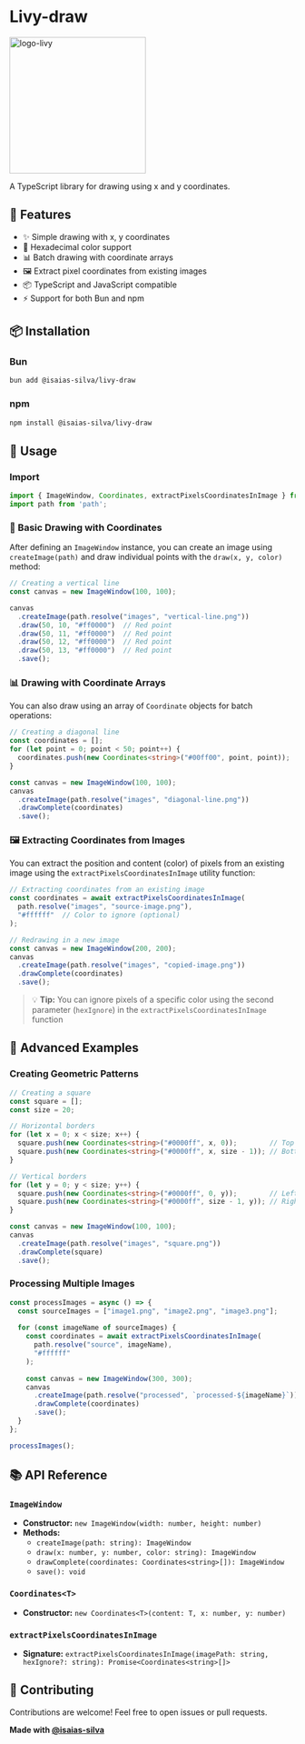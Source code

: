 # Livy-draw

<img src="https://i.ibb.co/20CnfHwJ/Copilot-20250824-172115.png" alt="logo-livy" width="240px">

A TypeScript library for drawing using x and y coordinates.

## 🚀 Features

- ✨ Simple drawing with x, y coordinates
- 🎨 Hexadecimal color support
- 📊 Batch drawing with coordinate arrays
- 🖼️ Extract pixel coordinates from existing images
- 📦 TypeScript and JavaScript compatible
- ⚡ Support for both Bun and npm

## 📦 Installation

### Bun
```bash
bun add @isaias-silva/livy-draw
```

### npm
```bash
npm install @isaias-silva/livy-draw
```

## 📖 Usage

### Import
```typescript
import { ImageWindow, Coordinates, extractPixelsCoordinatesInImage } from '@isaias-silva/livy-draw';
import path from 'path';
```

### 🎯 Basic Drawing with Coordinates

After defining an `ImageWindow` instance, you can create an image using `createImage(path)` and draw individual points with the `draw(x, y, color)` method:

```typescript
// Creating a vertical line
const canvas = new ImageWindow(100, 100);

canvas
  .createImage(path.resolve("images", "vertical-line.png"))
  .draw(50, 10, "#ff0000")  // Red point
  .draw(50, 11, "#ff0000")  // Red point
  .draw(50, 12, "#ff0000")  // Red point
  .draw(50, 13, "#ff0000")  // Red point
  .save();
```

### 📊 Drawing with Coordinate Arrays

You can also draw using an array of `Coordinate` objects for batch operations:

```typescript
// Creating a diagonal line
const coordinates = [];
for (let point = 0; point < 50; point++) {
  coordinates.push(new Coordinates<string>("#00ff00", point, point));
}

const canvas = new ImageWindow(100, 100);
canvas
  .createImage(path.resolve("images", "diagonal-line.png"))
  .drawComplete(coordinates)
  .save();
```

### 🖼️ Extracting Coordinates from Images

You can extract the position and content (color) of pixels from an existing image using the `extractPixelsCoordinatesInImage` utility function:

```typescript
// Extracting coordinates from an existing image
const coordinates = await extractPixelsCoordinatesInImage(
  path.resolve("images", "source-image.png"),
  "#ffffff"  // Color to ignore (optional)
);

// Redrawing in a new image
const canvas = new ImageWindow(200, 200);
canvas
  .createImage(path.resolve("images", "copied-image.png"))
  .drawComplete(coordinates)
  .save();
```

> 💡 **Tip:** You can ignore pixels of a specific color using the second parameter (`hexIgnore`) in the `extractPixelsCoordinatesInImage` function

## 🎨 Advanced Examples

### Creating Geometric Patterns
```typescript
// Creating a square
const square = [];
const size = 20;

// Horizontal borders
for (let x = 0; x < size; x++) {
  square.push(new Coordinates<string>("#0000ff", x, 0));        // Top
  square.push(new Coordinates<string>("#0000ff", x, size - 1)); // Bottom
}

// Vertical borders
for (let y = 0; y < size; y++) {
  square.push(new Coordinates<string>("#0000ff", 0, y));        // Left
  square.push(new Coordinates<string>("#0000ff", size - 1, y)); // Right
}

const canvas = new ImageWindow(100, 100);
canvas
  .createImage(path.resolve("images", "square.png"))
  .drawComplete(square)
  .save();
```

### Processing Multiple Images
```typescript
const processImages = async () => {
  const sourceImages = ["image1.png", "image2.png", "image3.png"];
  
  for (const imageName of sourceImages) {
    const coordinates = await extractPixelsCoordinatesInImage(
      path.resolve("source", imageName),
      "#ffffff"
    );
    
    const canvas = new ImageWindow(300, 300);
    canvas
      .createImage(path.resolve("processed", `processed-${imageName}`))
      .drawComplete(coordinates)
      .save();
  }
};

processImages();
```

## 📚 API Reference

### `ImageWindow`
- **Constructor:** `new ImageWindow(width: number, height: number)`
- **Methods:**
  - `createImage(path: string): ImageWindow`
  - `draw(x: number, y: number, color: string): ImageWindow`
  - `drawComplete(coordinates: Coordinates<string>[]): ImageWindow`
  - `save(): void`

### `Coordinates<T>`
- **Constructor:** `new Coordinates<T>(content: T, x: number, y: number)`

### `extractPixelsCoordinatesInImage`
- **Signature:** `extractPixelsCoordinatesInImage(imagePath: string, hexIgnore?: string): Promise<Coordinates<string>[]>`

## 🤝 Contributing

Contributions are welcome! Feel free to open issues or pull requests.


**Made with [@isaias-silva](https://github.com/isaias-silva)**